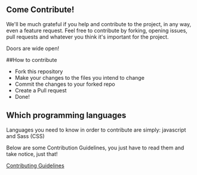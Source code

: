 ## Come Contribute!

We'll be much grateful if you help and contribute to the project, in any way, even a feature request.
Feel free to contribute by forking, opening issues, pull requests and whatever you think it's important for the project.

Doors are wide open!


##How to contribute

- Fork this repository
- Make your changes to the files you intend to change
- Commit the changes to your forked repo
- Create a Pull request
- Done!

## Which programming languages

Languages you need to know in order to contribute are simply: javascript and Sass (CSS)

Below are some Contribution Guidelines, you just have to read them and take notice, just that!

[Contributing Guidelines](https://github.com/720kb/ndm/blob/master/CONTRIBUTING.md)


